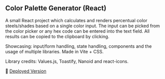## Color Palette Generator (React)

A small React project which calculates and renders percentual color steels/shades based on a single color input. The input can be picked from the color picker or any hex code can be entered into the text field. All results can be copied to the clipboard by clicking.

Showcasing: input/form handling, state handling, components and the usage of multiple libraries. Made in Vite + CSS.

Library credits: Values.js, Toastify, Nanoid and react-icons.

🚀 [Deployed Version](https://colorpalettegenerator.netlify.app/)
